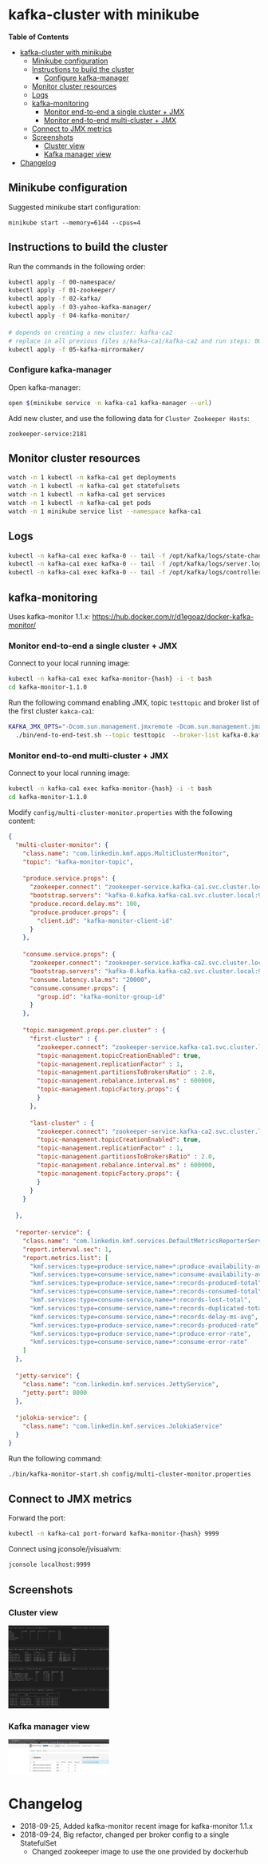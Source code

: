 # kafka-cluster with minikube

<!-- markdown-toc start - Don't edit this section. Run M-x markdown-toc-refresh-toc -->
**Table of Contents**

- [kafka-cluster with minikube](#kafka-cluster-with-minikube)
    - [Minikube configuration](#minikube-configuration)
    - [Instructions to build the cluster](#instructions-to-build-the-cluster)
        - [Configure kafka-manager](#configure-kafka-manager)
    - [Monitor cluster resources](#monitor-cluster-resources)
    - [Logs](#logs)
    - [kafka-monitoring](#kafka-monitoring)
        - [Monitor end-to-end a single cluster + JMX](#monitor-end-to-end-a-single-cluster--jmx)
        - [Monitor end-to-end multi-cluster + JMX](#monitor-end-to-end-multi-cluster--jmx)
    - [Connect to JMX metrics](#connect-to-jmx-metrics)
    - [Screenshots](#screenshots)
        - [Cluster view](#cluster-view)
        - [Kafka manager view](#kafka-manager-view)
- [Changelog](#changelog)

<!-- markdown-toc end -->

## Minikube configuration
Suggested minikube start configuration:
```
minikube start --memory=6144 --cpus=4
```

## Instructions to build the cluster

Run the commands in the following order:

``` bash
kubectl apply -f 00-namespace/
kubectl apply -f 01-zookeeper/
kubectl apply -f 02-kafka/
kubectl apply -f 03-yahoo-kafka-manager/
kubectl apply -f 04-kafka-monitor/

# depends on creating a new cluster: kafka-ca2
# replace in all previous files s/kafka-ca1/kafka-ca2 and run steps: 00, 01, and 02.
kubectl apply -f 05-kafka-mirrormaker/
```

### Configure kafka-manager

Open kafka-manager:

``` bash
open $(minikube service -n kafka-ca1 kafka-manager --url)
```

Add new cluster, and use the following data for `Cluster Zookeeper Hosts`:

```
zookeeper-service:2181
```

## Monitor cluster resources

``` bash
watch -n 1 kubectl -n kafka-ca1 get deployments
watch -n 1 kubectl -n kafka-ca1 get statefulsets
watch -n 1 kubectl -n kafka-ca1 get services
watch -n 1 kubectl -n kafka-ca1 get pods
watch -n 1 minikube service list --namespace kafka-ca1
```

## Logs
```bash
kubectl -n kafka-ca1 exec kafka-0 -- tail -f /opt/kafka/logs/state-change.log
kubectl -n kafka-ca1 exec kafka-0 -- tail -f /opt/kafka/logs/server.log
kubectl -n kafka-ca1 exec kafka-0 -- tail -f /opt/kafka/logs/controller.log
```

## kafka-monitoring

Uses kafka-monitor 1.1.x:
https://hub.docker.com/r/d1egoaz/docker-kafka-monitor/


### Monitor end-to-end a single cluster + JMX

Connect to your local running image:
```bash
kubectl -n kafka-ca1 exec kafka-monitor-{hash} -i -t bash
cd kafka-monitor-1.1.0
```

Run the following command enabling JMX, topic `testtopic` and broker list of the first cluster `kakca-ca1`:
```bash
KAFKA_JMX_OPTS="-Dcom.sun.management.jmxremote -Dcom.sun.management.jmxremote.authenticate=false -Dcom.sun.management.jmxremote.ssl=false -Dcom.sun.management.jmxremote.local.only=false -Dcom.sun.management.jmxremote.port=9999 -Dcom.sun.management.jmxremote.rmi.port=9999 -Djava.rmi.server.hostname=127.0.0.1 " \
  ./bin/end-to-end-test.sh --topic testtopic  --broker-list kafka-0.kafka.kafka-ca1.svc.cluster.local:9092,kafka-1.kafka.kafka-ca1.svc.cluster.local:9092,kafka-2.kafka.kafka-ca1.svc.cluster.local:9092 --zookeeper zookeeper-service.kafka-ca1.svc.cluster.local:2181
```


### Monitor end-to-end multi-cluster + JMX

Connect to your local running image:
```bash
kubectl -n kafka-ca1 exec kafka-monitor-{hash} -i -t bash
cd kafka-monitor-1.1.0
```

Modify `config/multi-cluster-monitor.properties` with the following content:

```json
{
  "multi-cluster-monitor": {
    "class.name": "com.linkedin.kmf.apps.MultiClusterMonitor",
    "topic": "kafka-monitor-topic",

    "produce.service.props": {
      "zookeeper.connect": "zookeeper-service.kafka-ca1.svc.cluster.local:2181",
      "bootstrap.servers": "kafka-0.kafka.kafka-ca1.svc.cluster.local:9092,kafka-1.kafka.kafka-ca1.svc.cluster.local:9092,kafka-2.kafka.kafka-ca1.svc.cluster.local:9092",
      "produce.record.delay.ms": 100,
      "produce.producer.props": {
        "client.id": "kafka-monitor-client-id"
      }
    },

    "consume.service.props": {
      "zookeeper.connect": "zookeeper-service.kafka-ca2.svc.cluster.local:2181",
      "bootstrap.servers": "kafka-0.kafka.kafka-ca2.svc.cluster.local:9092,kafka-1.kafka.kafka-ca2.svc.cluster.local:9092,kafka-2.kafka.kafka-ca2.svc.cluster.local:9092",
      "consume.latency.sla.ms": "20000",
      "consume.consumer.props": {
        "group.id": "kafka-monitor-group-id"
      }
    },

    "topic.management.props.per.cluster" : {
      "first-cluster" : {
        "zookeeper.connect": "zookeeper-service.kafka-ca1.svc.cluster.local:2181",
        "topic-management.topicCreationEnabled": true,
        "topic-management.replicationFactor" : 1,
        "topic-management.partitionsToBrokersRatio" : 2.0,
        "topic-management.rebalance.interval.ms" : 600000,
        "topic-management.topicFactory.props": {
        }
      },

      "last-cluster" : {
        "zookeeper.connect": "zookeeper-service.kafka-ca2.svc.cluster.local:2181",
        "topic-management.topicCreationEnabled": true,
        "topic-management.replicationFactor" : 1,
        "topic-management.partitionsToBrokersRatio" : 2.0,
        "topic-management.rebalance.interval.ms" : 600000,
        "topic-management.topicFactory.props": {
        }
      }
    }

  },

  "reporter-service": {
    "class.name": "com.linkedin.kmf.services.DefaultMetricsReporterService",
    "report.interval.sec": 1,
    "report.metrics.list": [
      "kmf.services:type=produce-service,name=*:produce-availability-avg",
      "kmf.services:type=consume-service,name=*:consume-availability-avg",
      "kmf.services:type=produce-service,name=*:records-produced-total",
      "kmf.services:type=consume-service,name=*:records-consumed-total",
      "kmf.services:type=consume-service,name=*:records-lost-total",
      "kmf.services:type=consume-service,name=*:records-duplicated-total",
      "kmf.services:type=consume-service,name=*:records-delay-ms-avg",
      "kmf.services:type=produce-service,name=*:records-produced-rate",
      "kmf.services:type=produce-service,name=*:produce-error-rate",
      "kmf.services:type=consume-service,name=*:consume-error-rate"
    ]
  },

  "jetty-service": {
    "class.name": "com.linkedin.kmf.services.JettyService",
    "jetty.port": 8000
  },

  "jolokia-service": {
    "class.name": "com.linkedin.kmf.services.JolokiaService"
  }
}
```

Run the following command:
```bash
./bin/kafka-monitor-start.sh config/multi-cluster-monitor.properties
```

## Connect to JMX metrics

Forward the port:
```bash
kubectl -n kafka-ca1 port-forward kafka-monitor-{hash} 9999
```

Connect using jconsole/jvisualvm:
```bash
jconsole localhost:9999
```

## Screenshots

### Cluster view

<img src="resources/namespace-overview.png" width="40%">


### Kafka manager view

<img src="resources/kafka-manaker-kafka-ca1.png" width="40%">


# Changelog

- 2018-09-25, Added kafka-monitor recent image for kafka-monitor 1.1.x
- 2018-09-24, Big refactor, changed per broker config to a single StatefulSet
  - Changed zookeeper image to use the one provided by dockerhub
